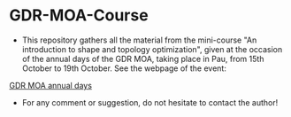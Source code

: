 # GDR-MOA-Course
* This repository gathers all the material from the mini-course "An introduction to shape and topology optimization", given at the occasion of the annual days of the GDR MOA, taking place in Pau, from 15th October to 19th October. See the webpage of the event: 

[GDR MOA annual days](http://gdrmoa.math.cnrs.fr/activites/journees-annuelles-2018-gdr-moa/)

* For any comment or suggestion, do not hesitate to contact the author!